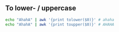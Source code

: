 ## To lower- / uppercase

```bash
echo "AhahA" | awk '{print tolower($0)}' # ahaha
echo "AhahA" | awk '{print toupper($0)}' # AHAHA
```
